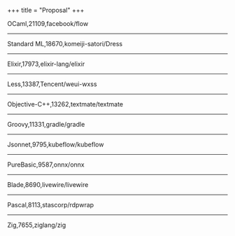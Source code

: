 +++
title = "Proposal"
+++

OCaml,21109,facebook/flow

---

Standard ML,18670,komeiji-satori/Dress

---

Elixir,17973,elixir-lang/elixir

---

Less,13387,Tencent/weui-wxss

---

Objective-C++,13262,textmate/textmate

---

Groovy,11331,gradle/gradle

---

Jsonnet,9795,kubeflow/kubeflow

---

PureBasic,9587,onnx/onnx

---

Blade,8690,livewire/livewire

---

Pascal,8113,stascorp/rdpwrap

---

Zig,7655,ziglang/zig
